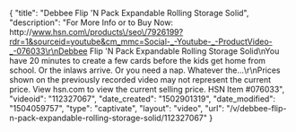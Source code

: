 {
    "title": "Debbee Flip 'N Pack Expandable Rolling Storage  Solid",
    "description": "For More Info or to Buy Now: http:\/\/www.hsn.com\/products\/seo\/7926199?rdr=1&sourceid=youtube&cm_mmc=Social-_-Youtube-_-ProductVideo-_-076033\r\nDebbee Flip 'N Pack Expandable Rolling Storage  Solid\nYou have 20 minutes to create a few cards before the kids get home from school. Or the inlaws arrive. Or you need a nap. Whatever the...\r\nPrices shown on the previously recorded video may not represent the current price.  View hsn.com to view the current selling price. HSN Item #076033",
    "videoid": "112327067",
    "date_created": "1502901319",
    "date_modified": "1504059757",
    "type": "captivate",
    "layout": "video",
    "url": "\/v\/debbee-flip-n-pack-expandable-rolling-storage-solid\/112327067"
}